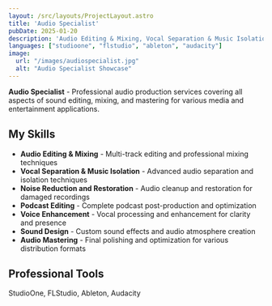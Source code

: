 ```yaml
---
layout: /src/layouts/ProjectLayout.astro
title: 'Audio Specialist'
pubDate: 2025-01-20
description: 'Audio Editing & Mixing, Vocal Separation & Music Isolation, Noise Reduction and Restoration, Podcast Editing, Voice Enhancement, Sound Design, Audio Mastering'
languages: ["studioone", "flstudio", "ableton", "audacity"]
image:
  url: "/images/audiospecialist.jpg"
  alt: "Audio Specialist Showcase"
--- 
```


**Audio Specialist** - Professional audio production services covering all aspects of sound editing, mixing, and mastering for various media and entertainment applications.

## My Skills

- **Audio Editing & Mixing** - Multi-track editing and professional mixing techniques
- **Vocal Separation & Music Isolation** - Advanced audio separation and isolation techniques
- **Noise Reduction and Restoration** - Audio cleanup and restoration for damaged recordings
- **Podcast Editing** - Complete podcast post-production and optimization
- **Voice Enhancement** - Vocal processing and enhancement for clarity and presence
- **Sound Design** - Custom sound effects and audio atmosphere creation
- **Audio Mastering** - Final polishing and optimization for various distribution formats

## Professional Tools

StudioOne, FLStudio, Ableton, Audacity
